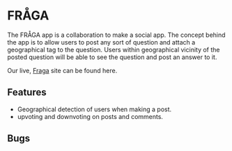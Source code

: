 # FRÅGA

The FRÅGA app is a collaboration to make a social app. The concept behind the app is to allow users to post any sort of question and attach a geographical tag to the question. Users within geographical vicinity of the posted question will be able to see the question and post an answer to it.

Our live, [Fraga](https://fraga-app.herokuapp.com/login) site can be found here.

## Features

- Geographical detection of users when making a post.
- upvoting and downvoting on posts and comments.


## Bugs
